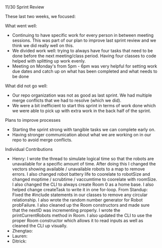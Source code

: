 11/30 Sprint Review

These last two weeks, we focused:

What went well:
  - Continuing to have specific work for every person in between meeting sessions. This was part of our plan to improve last sprint review and we think we did really well
      on this.
  - We divided work well: trying to always have four tasks that need to be done before the next meeting/class period. Having four classes to code helped with splitting
      up work evenly.
  - Meeting on Monday's from 5pm - 6pm was very helpful for setting work due dates and catch up on what has been completed and what needs to be done

What did not go well:
  - Our repo organization was not as good as last sprint. We had multiple merge conflicts that we had to resolve (which we did).
  - We were a bit inefficient to start this sprint in terms of work done which we were able to pick up with extra work in the back half of the sprint.
    
Plans to improve processes
  - Starting the sprint strong with tangible tasks we can complete early on.
  - Having stronger communication about what we are working on in our repo to avoid merge conflicts.


Individual Contributions
  - Henry:
    I wrote the thread to simulate logical time so that the robots are unavailable for a specific amount of time. After doing this I changed the vectors showing available / unavailable robots to a map to remove errors. I also changed robot battery life to coorelate to robotSize and changed moptime / scrubtime / vaccumtime to coorelate with roomSize. I also changed the CLI to always create Room 0 as a home base. I also helped change createTask to write it in one for-loop. 
    From Standup: Fixed the #include statements in our classes to remove any circular relationship. I also wrote the random number generator for Robot probFailure. I also cleaned up the Room constructors and made sure that the nextID was incrementing properly. I wrote the printCurrentRobots method in Room. I also updated the CLI to use the proper Room constructor which allows it to read inputs as well as cleaned the CLI up visually.
  - Zhengtao: 
  - Lauren: 
  - Ditrick: 
